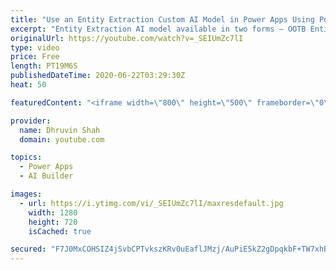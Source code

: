 ```yaml
---
title: "Use an Entity Extraction Custom AI Model in Power Apps Using Power Automate"
excerpt: "Entity Extraction AI model available in two forms – OOTB Entity Extraction AI Model and Custom Entity Extraction AI Model.  During this entire series, we will be discussing the Custom Entity Extraction AI Model.  I have divided this entire series into three different parts. 1. Get Started with Custom"
originalUrl: https://youtube.com/watch?v=_SEIUmZc7lI
type: video
price: Free
length: PT19M6S
publishedDateTime: 2020-06-22T03:29:30Z
heat: 50

featuredContent: "<iframe width=\"800\" height=\"500\" frameborder=\"0\" src=\"https://www.youtube.com/embed/_SEIUmZc7lI\" allow=\"accelerometer; autoplay; encrypted-media; gyroscope; picture-in-picture\" allowfullscreen></iframe>"

provider:
  name: Dhruvin Shah
  domain: youtube.com

topics:
  - Power Apps
  - AI Builder

images:
  - url: https://i.ytimg.com/vi/_SEIUmZc7lI/maxresdefault.jpg
    width: 1280
    height: 720
    isCached: true

secured: "F7J0MxCOHSIZ4jSvbCPTvkszKRv0uEaflJMzj/AuPiE5kZ2gDpqkbF+TW7xhBhyfZVlhuIn7xF9DrkcSUlX3ksiomMFV7PO91uK5a+9iri+Zy7QwXItcpTLsTtMB+MJid1hfixg0s/bFoB6UhYtsCtoPeUmWD44T/PkhpPqsTwzpqdCArxzeTWhUwz7SSQmKy4qn8v3KeSwu1KldrnyVkarevMG8xrcx4sNBrcXvXxVtvT4hEBrXdjSpP19YQKW2jvi+0vGkuFQf1qVoFnJQYwOR0Q2i9yhyrhK1CTXtBx1GIdP7z65iA/Jy3P3KGSNjnR/TYSuRiCu037bSP/KA8ExxXiRMRuzQ2bpcHgu4eHP3OtiH8X2pKzQIoTkIVycMbPEWu6M1832qJohvC2h9/n6DmXCGb3DdmyXk0Ncd/Co=;Tzo8P8rVkqI3BsYyKX9IrQ=="
---
```


